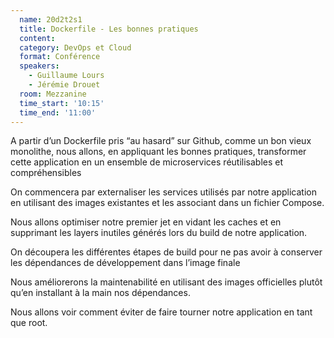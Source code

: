 ```yaml
---
  name: 20d2t2s1
  title: Dockerfile - Les bonnes pratiques
  content:
  category: DevOps et Cloud
  format: Conférence 
  speakers: 
    - Guillaume Lours
    - Jérémie Drouet
  room: Mezzanine
  time_start: '10:15'
  time_end: '11:00'
---
```

A partir d’un Dockerfile pris “au hasard” sur Github, comme un bon vieux monolithe, nous allons, en appliquant les bonnes pratiques, transformer cette application en un ensemble de microservices réutilisables et compréhensibles

On commencera par externaliser les services utilisés par notre application en utilisant des images existantes et les associant dans un fichier Compose.

Nous allons optimiser notre premier jet en vidant les caches et en supprimant les layers inutiles générés lors du build de notre application.

On découpera les différentes étapes de build pour ne pas avoir à conserver les dépendances de développement dans l’image finale

Nous améliorerons la maintenabilité en utilisant des images officielles plutôt qu’en installant à la main nos dépendances.

Nous allons voir comment éviter de faire tourner notre application en tant que root.

